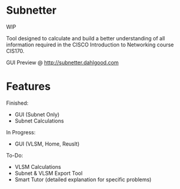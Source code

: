 # Subnetter

WIP

Tool designed to calculate and build a better understanding of all information required in the CISCO Introduction to Networking course CIS170.

GUI Preview @ http://subnetter.dahlgood.com

# Features

Finished:

* GUI (Subnet Only)
* Subnet Calculations

In Progress:

* GUI (VLSM, Home, Reuslt)

To-Do:

* VLSM Calculations
* Subnet & VLSM Export Tool
* Smart Tutor (detailed explanation for specific problems)



